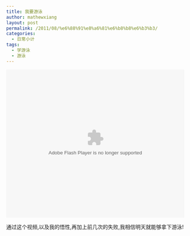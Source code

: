 ```yaml
---
title: 我要游泳
author: mathewxiang
layout: post
permalink: /2011/08/%e6%88%91%e8%a6%81%e6%b8%b8%e6%b3%b3/
categories:
  - 日常小计
tags:
  - 学游泳
  - 游泳
---
```

<embed src="http://player.youku.com/player.php/sid/XMjgwOTA4OTI0/v.swf" quality="high" width="480" height="400" align="middle" allowScriptAccess="sameDomain" allowFullscreen="true" type="application/x-shockwave-flash">
</embed>

通过这个视频,以及我的悟性,再加上前几次的失败,我相信明天就能够拿下游泳!